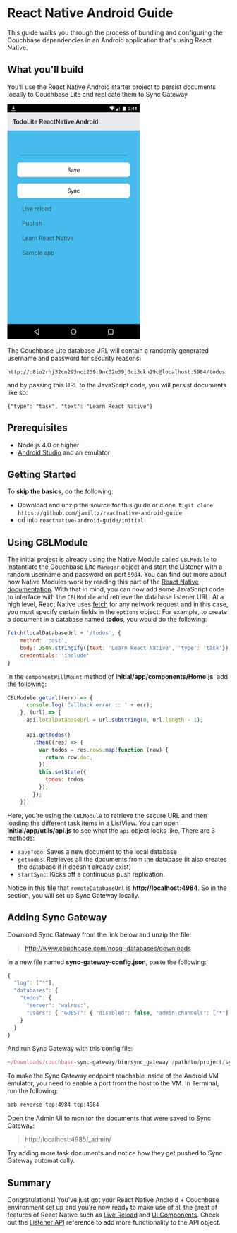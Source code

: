 # React Native Android Guide

This guide walks you through the process of bundling and configuring the Couchbase dependencies in an Android application that's using React Native.

## What you'll build

You'll use the React Native Android starter project to persist documents locally to Couchbase Lite and replicate them to Sync Gateway

![](assets/demo-ui.png)

The Couchbase Lite database URL will contain a randomly generated username and password for security reasons:

```
http://u8io2rhj32cn293nci239:9nc02u39j0ci3ckn29c@localhost:5984/todos
```

and by passing this URL to the JavaScript code, you will persist documents like so:

```
{"type": "task", "text": "Learn React Native"}
```

## Prerequisites

- Node.js 4.0 or higher
- [Android Studio](http://developer.android.com/sdk/installing/studio.html) and an emulator

## Getting Started

To **skip the basics**, do the following:

- Download and unzip the source for this guide or clone it: `git clone https://github.com/jamiltz/reactnative-android-guide`
- cd into `reactnative-android-guide/initial`

## Using CBLModule

The initial project is already using the Native Module called `CBLModule` to instantiate the Couchbase Lite `Manager` object and start the Listener with a random username and password on port `5984`. You can find out more about how Native Modules work by reading this part of the [React Native documentation](http://facebook.github.io/react-native/docs/native-modules-android.html#callbacks). With that in mind, you can now add some JavaScript code to interface with the `CBLModule` and retrieve the database listener URL. At a high level, React Native uses [fetch](https://facebook.github.io/react-native/docs/network.html) for any network request and in this case, you must specify certain fields in the `options` object. For example, to create a document in a database named **todos**, you would do the following:

```js
fetch(localDatabaseUrl + '/todos', {
	method: 'post',
	body: JSON.stringify({text: 'Learn React Native', 'type': 'task'}),
	credentials: 'include'
}
```

In the `componentWillMount` method of **initial/app/components/Home.js**, add the following:

```js
CBLModule.getUrl((err) => {
      console.log('Callback error :: ' + err);
    }, (url) => {
      api.localDatabaseUrl = url.substring(0, url.length - 1);

      api.getTodos()
        .then((res) => {
          var todos = res.rows.map(function (row) {
            return row.doc;
          });
          this.setState({
            todos: todos
          });
        });
    });
```

Here, you're using the `CBLModule` to retrieve the secure URL and then loading the different task items in a ListView. You can open **initial/app/utils/api.js** to see what the `api` object looks like. There are 3 methods:

- `saveTodo`: Saves a new document to the local database
- `getTodos`: Retrieves all the documents from the database (it also creates the database if it doesn't already exist)
- `startSync`: Kicks off a continuous push replication.

Notice in this file that `remoteDatabaseUrl` is **http://localhost:4984**. So in the section, you will set up Sync Gateway locally.

## Adding Sync Gateway

Download Sync Gateway from the link below and unzip the file:

> http://www.couchbase.com/nosql-databases/downloads

In a new file named **sync-gateway-config.json**, paste the following:

```js
{
  "log": ["*"],
  "databases": {
    "todos": {
      "server": "walrus:",
      "users": { "GUEST": { "disabled": false, "admin_channels": ["*"] } }
    }
  }
}
```

And run Sync Gateway with this config file:

```js
~/Downloads/couchbase-sync-gateway/bin/sync_gateway /path/to/project/sync-gateway-config.json
```

To make the Sync Gateway endpoint reachable inside of the Android VM emulator, you need to enable a port from the host to the VM. In Terminal, run the following:

```bash
adb reverse tcp:4984 tcp:4984
```

Open the Admin UI to monitor the documents that were saved to Sync Gateway:

> http://localhost:4985/_admin/

Try adding more task documents and notice how they get pushed to Sync Gateway automatically.

## Summary

Congratulations! You've just got your React Native Android + Couchbase environment set up and you're now ready to make use of all the great of features of React Native such as [Live Reload](https://facebook.github.io/react-native/docs/debugging.html) and [UI Components](https://facebook.github.io/react-native/docs/native-components-android.html#content). Check out the [Listener API](http://developer.couchbase.com/documentation/mobile/1.1.0/develop/references/couchbase-lite/rest-api/index.html) reference to add more functionality to the API object.